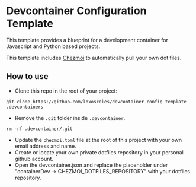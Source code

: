 # Devcontainer Configuration Template

This template provides a blueprint for a development container for Javascript and Python based projects.

This template includes [Chezmoi](https://www.chezmoi.io/) to automatically pull your own dot files.

## How to use

- Clone this repo in the root of your project:

```
git clone https://github.com/loxosceles/devcontainer_config_template .devcontainers
```

- Remove the `.git` folder inside `.devcontainer`.

```
rm -rf .devcontainer/.git
```

- Update the `chezmoi.toml` file at the root of this project with your own email address and name.
- Create or locate your own private dotfiles repository in your personal github account.
- Open the devcontainer.json and replace the placeholder under "containerDev -> CHEZMOI_DOTFILES_REPOSITORY" with your dotfiles repository.
